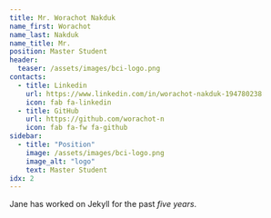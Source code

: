 ```yaml
---
title: Mr. Worachot Nakduk
name_first: Worachot
name_last: Nakduk
name_title: Mr.
position: Master Student
header:
  teaser: /assets/images/bci-logo.png
contacts:
  - title: Linkedin
    url: https://www.linkedin.com/in/worachot-nakduk-194780238
    icon: fab fa-linkedin
  - title: GitHub
    url: https://github.com/worachot-n
    icon: fab fa-fw fa-github
sidebar:
  - title: "Position"
    image: /assets/images/bci-logo.png
    image_alt: "logo"
    text: Master Student
idx: 2
---
```

Jane has worked on Jekyll for the past *five years*.